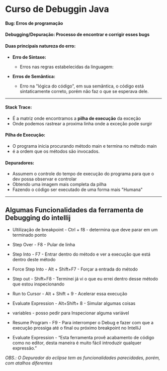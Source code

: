 # Curso de Debuggin Java

#### Bug: Erros de programação
#### Debugging/Depuração: Processo de encontrar e corrigir esses bugs

#### Duas principais natureza do erro:
- **Erro de Sintaxe:**
  - Erros nas regras estabelecidas da linguagem:
  
 
- **Erros de Semântica:**
  - Erro na "lógica do código", em sua semântica, o código está sintaticamente correto, porém não faz o que se esperava dele.
  
 ----
 
  #### Stack Trace: 
  - É a matriz onde encontramos a **pilha de execução** da exceção
  - Onde podemos rastrear a proxima linha onde a exceção pode surgir
  
  #### Pilha de Execução: 
  - O programa inicia procurando método main e termina no método main
  - é a ordem que os métodos são invocados.
  
  #### Depuradores:
   - Assumem o controle do tempo de execução do programa para que o dev possa observar e controlar
   - Obtendo uma imagem mais completa da pilha
   - Fazendo o código ser executado de uma forma mais "Humana"
   
---
   
## Algumas Funcionalidades da ferramenta de Debugging do intellij

  - Ultilização de breakpoint - Ctrl + f8 - determina que deve parar em um terminado ponto

  - Step Over - F8 - Pular de linha

  - Step Into -  F7 - Entrar dentro do método e ver a execução que está dentro deste método

  - Force Step Into - Alt + Shift+F7 - Forçar a entrada do método

  - Step out -  Shift+F8 - Terminei já vi o que eu errei dentro desse método que estou inspecionando

  - Run to Cursor - Alt + Shift + 9 - Acelerar essa execução

  - Evaluate Expression - Alt+Shift+ 8 - Simular algumas coisas

  - variables - posso pedir para Inspecionar alguma variável

  - Resume Program - F9 - Para interromper o Debug e fazer com que a execução prossiga até o final ou próximo breakpoint no IntelliJ

  - Evaluate Expression - “Esta ferramenta provê acabamento de código como no editor, desta maneira é muito fácil introduzir qualquer expressão.”
  
  _OBS.: O Depurador do eclipse tem as funcionalidades parecidades, porém, com atalhos diferentes_
  
